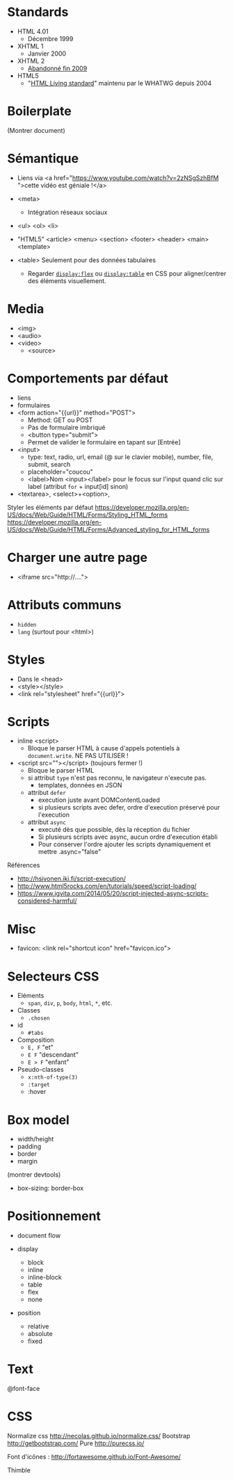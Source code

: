 # Standards

* HTML 4.01
    * Décembre 1999
* XHTML 1
    * Janvier 2000
* XHTML 2
    * [Abandonné fin 2009](http://www.w3.org/News/2009#entry-6601)
* HTML5
    * "[HTML Living standard](http://www.whatwg.org/specs/web-apps/current-work/multipage/index.html)" maintenu par le WHATWG depuis 2004


# Boilerplate

(Montrer document)


# Sémantique

* Liens via &lt;a href="https://www.youtube.com/watch?v=2zNSgSzhBfM ">cette vidéo est géniale !&lt;/a>

* &lt;meta>
    * Intégration réseaux sociaux

* &lt;ul> &lt;ol> &lt;li>

* "HTML5" &lt;article> &lt;menu> &lt;section> &lt;footer> &lt;header> &lt;main> &lt;template>

* &lt;table> Seulement pour des données tabulaires
    * Regarder [`display:flex`](https://developer.mozilla.org/en-US/docs/Web/CSS/flex) ou [`display:table`](https://developer.mozilla.org/en-US/docs/Web/CSS/display) en CSS pour aligner/centrer des éléments visuellement.

# Media

* &lt;img>
* &lt;audio>
* &lt;video>
    * &lt;source>

# Comportements par défaut

* liens
* formulaires
* &lt;form action="{{url}}" method="POST">
    * Method: GET ou POST
    * Pas de formulaire imbriqué
    * &lt;button type="submit">
    * Permet de valider le formulaire en tapant sur [Entrée]
* &lt;input>
    * type: text, radio, url, email (@ sur le clavier mobile), number, file, submit, search
    * placeholder="coucou"
    * &lt;label>Nom &lt;input>&lt;/label> pour le focus sur l'input quand clic sur label (attribut `for` + input[id] sinon)
* &lt;textarea>, &lt;select>+&lt;option>,    
    
Styler les éléments par défaut
https://developer.mozilla.org/en-US/docs/Web/Guide/HTML/Forms/Styling_HTML_forms
https://developer.mozilla.org/en-US/docs/Web/Guide/HTML/Forms/Advanced_styling_for_HTML_forms
    
# Charger une autre page

* &lt;iframe src="http://....">
    
# Attributs communs

* `hidden`
* `lang` (surtout pour &lt;html>)
    
# Styles    
    
* Dans le &lt;head>
* &lt;style>&lt;/style>
* &lt;link rel="stylesheet" href="{{url}}">
    
# Scripts    
    
* inline &lt;script>
    * Bloque le parser HTML à cause d'appels potentiels à `document.write`. NE PAS UTILISER !
* &lt;script src="">&lt;/script> (toujours fermer !)
    * Bloque le parser HTML
    * si attribut `type` n'est pas reconnu, le navigateur n'execute pas.
        * templates, données en JSON
    * attribut `defer`
        * execution juste avant DOMContentLoaded
        * si plusieurs scripts avec defer, ordre d'execution préservé pour l'execution
    * attribut `async`
        * executé dès que possible, dès la réception du fichier
        * Si plusieurs scripts avec async, aucun ordre d'execution établi
        * Pour conserver l'ordre ajouter les scripts dynamiquement et mettre .async="false"
        
        
Références
* http://hsivonen.iki.fi/script-execution/
* http://www.html5rocks.com/en/tutorials/speed/script-loading/
* https://www.igvita.com/2014/05/20/script-injected-async-scripts-considered-harmful/    
    
# Misc

* favicon: &lt;link rel="shortcut icon" href="favicon.ico">
    
    
# Selecteurs CSS    

* Eléments
    * `span`, `div`, `p`, `body`, `html`, `*`, etc.
* Classes
    * `.chosen`
* id
    * `#tabs`
* Composition
    * `E, F` "et"
    * `E F` "descendant"
    * `E > F` "enfant"
* Pseudo-classes
    * `x:nth-of-type(3)`
    * `:target`
    * :hover
    
    

# Box model

* width/height
* padding
* border
* margin

(montrer devtools)

* box-sizing: border-box

# Positionnement

* document flow

* display
    * block
    * inline
    * inline-block
    * table
    * flex
    * none
    
* position
    * relative
    * absolute
    * fixed

# Text

@font-face 

# CSS

Normalize css http://necolas.github.io/normalize.css/
Bootstrap http://getbootstrap.com/
Pure http://purecss.io/

Font d'icônes : http://fortawesome.github.io/Font-Awesome/

Thimble

